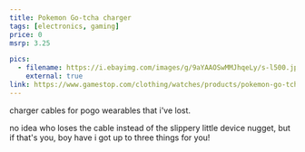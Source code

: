 ```yaml
---
title: Pokemon Go-tcha charger
tags: [electronics, gaming]
price: 0
msrp: 3.25

pics:
  - filename: https://i.ebayimg.com/images/g/9aYAAOSwMMJhqeLy/s-l500.jpg
    external: true
link: https://www.gamestop.com/clothing/watches/products/pokemon-go-tcha-bracelet/147454.html
---
```


charger cables for pogo wearables that i've lost.

no idea who loses the cable instead of the slippery little device nugget, but
if that's you, boy have i got up to three things for you!
